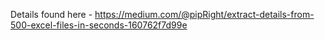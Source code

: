 Details found here - https://medium.com/@pipRight/extract-details-from-500-excel-files-in-seconds-160762f7d99e
